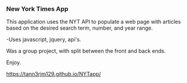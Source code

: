 ### New York Times App

This application uses the NYT API to populate a web page with articles based on the desired search term, number, and year range. 

-Uses javascript, jquery, api's. 

Was a group project, with split between the front and back ends. 

Enjoy.

https://tann3rjm129.github.io/NYTapp/

